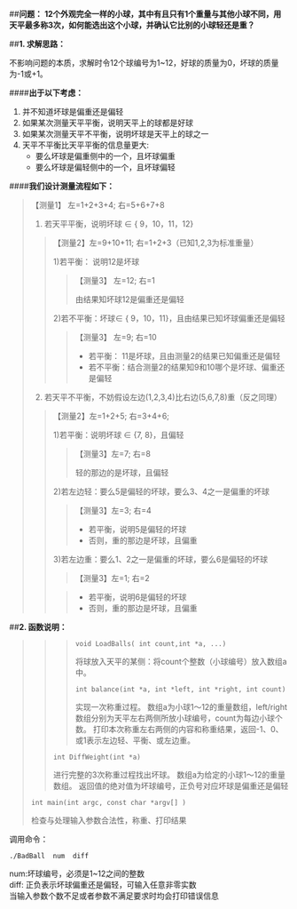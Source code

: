 ##**问题：**
**12个外观完全一样的小球，其中有且只有1个重量与其他小球不同，用天平最多称3次，如何能选出这个小球，并确认它比别的小球轻还是重？**


##**1. 求解思路：**

不影响问题的本质，求解时令12个球编号为1~12，好球的质量为0，坏球的质量为-1或+1。

####**出于以下考虑：**

1. 并不知道坏球是偏重还是偏轻
2. 如果某次测量天平平衡，说明天平上的球都是好球
3. 如果某次测量天平不平衡，说明坏球是天平上的球之一
4. 天平不平衡比天平平衡的信息量更大:
    + 要么坏球是偏重侧中的一个，且坏球偏重
    + 要么坏球是偏轻侧中的一个，且坏球偏轻


####**我们设计测量流程如下：**
>【测量1】 左=1+2+3+4;       右=5+6+7+8
>
>1. 若天平平衡，说明坏球 ∈ { 9，10，11，12}
>>
>>【测量2】左=9+10+11;       右=1+2+3（已知1,2,3为标准重量）
>>
>>1)若平衡：   说明12是坏球
>>
>>>【测量3】 左=12;      右=1
>>>
>>> 由结果知坏球12是偏重还是偏轻
>>
>>2)若不平衡：坏球∈ { 9，10，11}，且由结果已知坏球偏重还是偏轻
>>
>>>	【测量3】 左=9;      右=10
>>>
>>>- 若平衡：  11是坏球，且由测量2的结果已知偏重还是偏轻
>>>- 若不平衡：结合测量2的结果知9和10哪个是坏球、偏重还是偏轻
>
>2. 若天平不平衡，不妨假设左边(1,2,3,4)比右边(5,6,7,8)重（反之同理）
>>【测量2】左=1+2+5;     右=3+4+6;
>>
>>1)若平衡：说明坏球 ∈ {7, 8}，且偏轻
>>
>>>【测量3】左=7;        右=8
>>>
>>> 轻的那边的是坏球，且偏轻
>>
>>2)若左边轻：要么5是偏轻的坏球，要么3、4之一是偏重的坏球
>>
>>>【测量3】左=3;	       右=4
>>>
>>>+ 若平衡，说明5是偏轻的坏球
>>>+ 否则，重的那边是坏球，且偏重
>>
>>3)若左边重：要么1、2之一是偏重的坏球，要么6是偏轻的坏球
>>
>>>【测量3】左=1;        右=2
>>
>>>+ 若平衡，说明6是偏轻的坏球
>>>+ 否则，重的那边是坏球，且偏重

##**2. 函数说明：**

>>> `void LoadBalls( int count,int *a, ...) `
>>>
>>>   将球放入天平的某侧：将count个整数（小球编号）放入数组a中。
>>>
>>> `int balance(int *a, int *left, int *right, int count)`
>>>   
>>>    实现一次称重过程。
>>>    数组a为小球1～12的重量数组，left/right数组分别为天平左右两侧所放小球编号，count为每边小球个数。
>>>    打印本次称重左右两侧的内容和称重结果，返回-1、0、或1表示左边轻、平衡、或左边重。
>>
>> `int DiffWeight(int *a)`
>>
>>    进行完整的3次称重过程找出坏球。
>>    数组a为给定的小球1～12的重量数组。
>>    返回值的绝对值为坏球编号，正负号对应坏球是偏重还是偏轻
>
> `int main(int argc, const char *argv[] )`
>
>    检查与处理输入参数合法性，称重、打印结果

调用命令：
```shell
./BadBall  num  diff
```
num:坏球编号，必须是1~12之间的整数  
diff: 正负表示坏球偏重还是偏轻，可输入任意非零实数  
当输入参数个数不足或者参数不满足要求时均会打印错误信息
